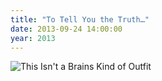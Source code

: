 ```yaml
---
title: "To Tell You the Truth…"
date: 2013-09-24 14:00:00
year: 2013
---
```

<img src="{{'/files/2013/09/brains-kind-of-outfit.png' | relative_url}}" alt="This Isn't a Brains Kind of Outfit" />
